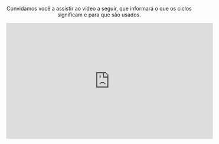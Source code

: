 
<div style="text-align:center;"> 
</body>

<p>Convidamos você a assistir ao vídeo a seguir, que informará o que os ciclos significam e para que são usados.</p>

<iframe width="560" height="315" src="https://www.youtube.com/embed/6u5WGOkwomM" frameborder="0" allow="autoplay; encrypted-media" allowfullscreen></iframe>


</div>
<body>